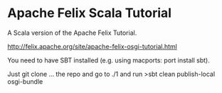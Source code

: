 Apache Felix Scala Tutorial
============================

A Scala version of the Apache Felix Tutorial.

http://felix.apache.org/site/apache-felix-osgi-tutorial.html

You need to have SBT installed (e.g. using macports: port install sbt).

Just git clone ... the repo and go to ./1 and run >sbt clean publish-local osgi-bundle 
